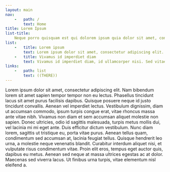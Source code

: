 ```yaml
---
layout: main
nav:
    -   path: /
        text: Home
title: Lorem Ipsum
list-title:
    Neque porro quisquam est qui dolorem ipsum quia dolor sit amet, consectetur, adipisci velit...
list:
    -   title: Lorem ipsum
        text: Lorem ipsum dolor sit amet, consectetur adipiscing elit. Nam bibendum lorem sit amet sapien tempor tempor non eu lectus. Phasellus tincidunt lacus sit amet purus facilisis dapibus.
    -   title: Vivamus id imperdiet diam
        text: Vivamus id imperdiet diam, id ullamcorper nisi. Sed vitae molestie urna, sit amet molestie arcu. Pellentesque suscipit eros ac leo tincidunt, non interdum massa fringilla.
links:
    -   path: list
        text: ((THERE))
---
```



Lorem ipsum dolor sit amet, consectetur adipiscing elit. Nam bibendum lorem sit amet sapien tempor tempor non eu lectus. Phasellus tincidunt lacus sit amet purus facilisis dapibus. Quisque posuere neque id justo tincidunt convallis. Aenean vel imperdiet lectus. Vestibulum dignissim, diam ut accumsan commodo, ipsum turpis congue erat, vitae rhoncus massa ante vitae nibh. Vivamus non diam et sem accumsan aliquet molestie non sapien. Donec ultricies, odio id sagittis malesuada, turpis metus mollis dui, vel lacinia mi mi eget ante. Duis efficitur dictum vestibulum. Nunc diam lorem, sagittis ut tristique eu, porta vitae purus. Aenean tellus quam, condimentum sed accumsan at, lacinia feugiat tellus. Quisque hendrerit leo urna, a molestie neque venenatis blandit. Curabitur interdum aliquet nisi, et vulputate risus condimentum vitae. Proin elit eros, tempus eget auctor quis, dapibus eu metus. Aenean sed neque at massa ultrices egestas ac at dolor. Maecenas sed viverra lacus. Ut finibus urna turpis, vitae elementum nisl eleifend a. 